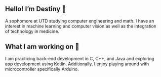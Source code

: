 ## Hello! I’m Destiny 👋
A sophomore at UTD studying computer engineering and math. I have an interest in machine learning and computer vision as well as the integration of technology in medicine.

## What I am working on 🌱
I am practicing back-end development in C, C++, and Java and exploring app development using Kotlin. Additionally, I enjoy playing around with microcontroller specifically Arduino.

<!---
Destiny1405/Destiny1405 is a ✨ special ✨ repository because its `README.md` (this file) appears on your GitHub profile.
You can click the Preview link to take a look at your changes.
--->
